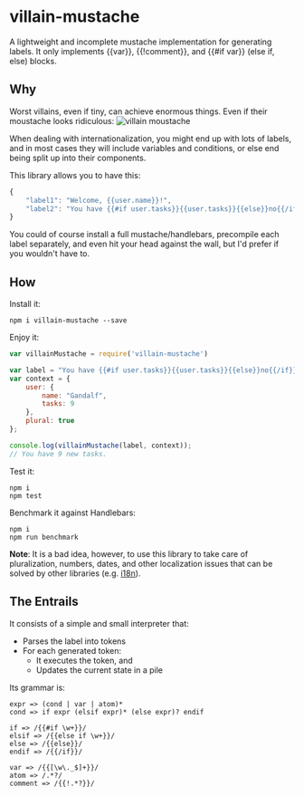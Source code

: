 # villain-mustache
A lightweight and incomplete mustache implementation for generating labels. It only implements {{var}}, {{!comment}}, and {{#if var}} (else if, else) blocks.

## Why
Worst villains, even if tiny, can achieve enormous things. Even if their moustache looks ridiculous:
![villain moustache](https://github.com/kwirke/villain-mustache/blob/master/villain.jpg)

When dealing with internationalization, you might end up with lots of labels, and in most cases they will include variables and conditions, or else end being split up into their components.

This library allows you to have this:
```js
{
	"label1": "Welcome, {{user.name}}!",
    "label2": "You have {{#if user.tasks}}{{user.tasks}}{{else}}no{{/if}} new task{{#if plural}}s{{/if}}."
}
```
You could of course install a full mustache/handlebars, precompile each label separately, and even hit your head against the wall, but I'd prefer if you wouldn't have to.

## How
Install it:
```
npm i villain-mustache --save
```
Enjoy it:
```js
var villainMustache = require('villain-mustache')

var label = "You have {{#if user.tasks}}{{user.tasks}}{{else}}no{{/if}} new task{{#if plural}}s{{/if}}.";
var context = {
	user: {
    	name: "Gandalf",
        tasks: 9
    },
    plural: true
};

console.log(villainMustache(label, context));
// You have 9 new tasks.
```

Test it:
```
npm i
npm test
```

Benchmark it against Handlebars:
```
npm i
npm run benchmark
```

**Note**: It is a bad idea, however, to use this library to take care of pluralization, numbers, dates, and other localization issues that can be solved by other libraries (e.g. [i18n](https://www.npmjs.com/package/i18n)).

## The Entrails
It consists of a simple and small interpreter that:
- Parses the label into tokens
- For each generated token:
    - It executes the token, and
    - Updates the current state in a pile

Its grammar is:
```
expr => (cond | var | atom)*
cond => if expr (elsif expr)* (else expr)? endif

if => /{{#if \w+}}/
elsif => /{{else if \w+}}/
else => /{{else}}/
endif => /{{/if}}/

var => /{{[\w\._$]+}}/
atom => /.*?/
comment => /{{!.*?}}/
```
